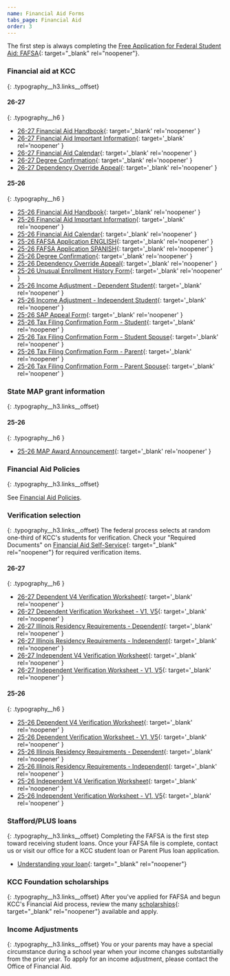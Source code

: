 ```yaml
---
name: Financial Aid Forms
tabs_page: Financial Aid
order: 3
---
```

The first step is always completing the [Free Application for Federal Student Aid: FAFSA](http://www.fafsa.gov/){: target="_blank" rel="noopener"}.&nbsp;

### Financial aid at KCC
{: .typography__h3.links__offset}

#### 26-27
{: .typography__h6 }

* [26-27 Financial Aid Handbook](../uploads/pdf/26-27%20Financial%20Aid%20Handbook.pdf){: target='_blank' rel='noopener' }
* [26-27 Financial Aid Important Information](../uploads/pdf/26-27%20Financial%20Aid%20Important%20Information.pdf){: target='_blank' rel='noopener' }
* [26-27 Financial Aid Calendar](../uploads/pdf/26-27%20Financial%20Aid%20Calendar.pdf){: target='_blank' rel='noopener' }
* [26-27 Degree Confirmation](../uploads/pdf/26-27%20Bachelor's%20Degree%20Confirmation.pdf){: target='_blank' rel='noopener' }
* [26-27 Dependency Override Appeal](../uploads/pdf/26-27%20Dependency%20Override%20Appeal.pdf){: target='_blank' rel='noopener' }

#### 25-26
{: .typography__h6 }

* [25-26 Financial Aid Handbook](../uploads/pdf/25-26%20FA%20Handbook.pdf){: target='_blank' rel='noopener' }
* [25-26 Financial Aid Important Information](../uploads/pdf/25-26%20Financial%20Aid%20Important%20Information.pdf){: target='_blank' rel='noopener' }
* [25-26 Financial Aid Calendar](../uploads/pdf/25-26%20Financial%20Aid%20Calendar.pdf){: target='_blank' rel='noopener' }
* [25-26 FAFSA Application ENGLISH](../uploads/pdf/2025-26%20paper%20fafsa%20English.pdf){: target='_blank' rel='noopener' }
* [25-26 FAFSA Application SPANISH](../uploads/pdf/2025-26%20paper%20fafsa%20Spanish.pdf){: target='_blank' rel='noopener' }
* [25-26 Degree Confirmation](../uploads/pdf/25-26%20Bachelor's%20Degree%20Confirmation.pdf){: target='_blank' rel='noopener' }
* [25-26 Dependency Override Appeal](../uploads/pdf/25-26%20Dependency%20Override%20Appeal.pdf){: target='_blank' rel='noopener' }
* [25-26 Unusual Enrollment History Form](../uploads/pdf/25-26%20Unusual%20Enrollment%20History%20Form.pdf){: target='_blank' rel='noopener' }
* [25-26 Income Adjustment - Dependent Student](../uploads/pdf/25-26%20Income%20Adjustment-Dependent%20Student.pdf){: target='_blank' rel='noopener' }
* [25-26 Income Adjustment - Independent Student](../uploads/pdf/25-26%20Income%20Adjustment-Independent%20Student.pdf){: target='_blank' rel='noopener' }
* [25-26 SAP Appeal Form](../uploads/pdf/25-26%20SAP%20Appeal%20Form.pdf){: target='_blank' rel='noopener' }
* [25-26 Tax Filing Confirmation Form - Student](../uploads/pdf/25-26%20Tax%20Filing%20Confirmation%20Form%20-%20Student.pdf){: target='_blank' rel='noopener' }
* [25-26 Tax Filing Confirmation Form - Student Spouse](../uploads/pdf/25-26%20Tax%20Filing%20Confirmation%20Form%20-%20Student%20Spouse.pdf){: target='_blank' rel='noopener' }
* [25-26 Tax Filing Confirmation Form - Parent](../uploads/pdf/25-26%20Tax%20Filing%20Confirmation%20Form%20-%20Parent.pdf){: target='_blank' rel='noopener' }
* [25-26 Tax Filing Confirmation Form - Parent Spouse](../uploads/pdf/25-26%20Tax%20Filing%20Confirmation%20Form%20-%20Parent%20Spouse.pdf){: target='_blank' rel='noopener' }

### State MAP grant information
{: .typography__h3.links__offset}

#### 25-26
{: .typography__h6 }

* [25-26 MAP Award Announcement](../uploads/pdf/25-26%20MAP%20Award%20Announcement.pdf){: target='_blank' rel='noopener' }

### Financial Aid Policies
{: .typography__h3.links__offset}

See [Financial Aid Policies](#kcc-financial-aid-policies).

### Verification selection
{: .typography__h3.links__offset}
The federal process selects at random one-third of KCC's students for verification. Check your "Required Documents" on [Financial Aid Self-Service](https://selfservice.kcc.edu/Student/FinancialAid/Home){: target="_blank" rel="noopener"} for required verification items.

#### 26-27
{: .typography__h6 }

* [26-27 Dependent V4 Verification Worksheet](../uploads/pdf/26-27%20Dependent%20V4%20Verification%20Worksheet.pdf){: target='_blank' rel='noopener' }
* [26-27 Dependent Verification Worksheet - V1, V5](../uploads/pdf/26-27%20Dependent%20V1-V5%20Verification%20Worksheet.pdf){: target='_blank' rel='noopener' }
* [26-27 Illinois Residency Requirements - Dependent](../uploads/pdf/26-27%20Dependent%20Illinois%20Residency%20Requirements.pdf){: target='_blank' rel='noopener' }
* [26-27 Illinois Residency Requirements - Independent](../uploads/pdf/26-27%20Independent%20Illinois%20Residency%20Requirements.pdf){: target='_blank' rel='noopener' }
* [26-27 Independent V4 Verification Worksheet](../uploads/pdf/26-27%20Independent%20V4%20Verification%20Worksheet.pdf){: target='_blank' rel='noopener' }
* [26-27 Independent Verification Worksheet - V1, V5](../uploads/pdf/26-27%20Independent%20V1-V5%20Verification%20Worksheet.pdf){: target='_blank' rel='noopener' }

#### 25-26
{: .typography__h6 }

* [25-26 Dependent V4 Verification Worksheet](../uploads/pdf/25-26%20Dependent%20V4%20Verification%20Worksheet.pdf){: target='_blank' rel='noopener' }
* [25-26 Dependent Verification Worksheet - V1, V5](../uploads/pdf/25-26%20Dependent%20V1-V5%20Verification%20Worksheet.pdf){: target='_blank' rel='noopener' }
* [25-26 Illinois Residency Requirements - Dependent](../uploads/pdf/25-26%20Dependent%20Illinois%20Residency%20Requirements.pdf){: target='_blank' rel='noopener' }
* [25-26 Illinois Residency Requirements - Independent](../uploads/pdf/25-26%20Independent%20Illinois%20Residency%20Requirements.pdf){: target='_blank' rel='noopener' }
* [25-26 Independent V4 Verification Worksheet](../uploads/pdf/25-26%20Independent%20V4%20Verification%20Worksheet.pdf){: target='_blank' rel='noopener' }
* [25-26 Independent Verification Worksheet - V1, V5](../uploads/pdf/25-26%20Independent%20V1-V5%20Verification%20Worksheet.pdf){: target='_blank' rel='noopener' }

### Stafford/PLUS loans
{: .typography__h3.links__offset}
Completing the FAFSA is the first step toward receiving student loans. Once your FAFSA file is complete, contact us or visit our office for a KCC student loan or Parent Plus loan application.
* [Understanding your loan](../uploads/pdf/understanding-your-federal-direct-student-loan-award.pdf){: target="_blank" rel="noopener"}

### KCC Foundation scholarships
{: .typography__h3.links__offset}
After you've applied for FAFSA and begun KCC's Financial Aid process, review the many [scholarships](https://foundation.kcc.edu/scholarships/){: target="_blank" rel="noopener"} available and apply.

### Income Adjustments
{: .typography__h3.links__offset}
You or your parents may have a special circumstance during a school year when your income changes substantially from the prior year. To apply for an income adjustment, please contact the Office of Financial Aid. 
